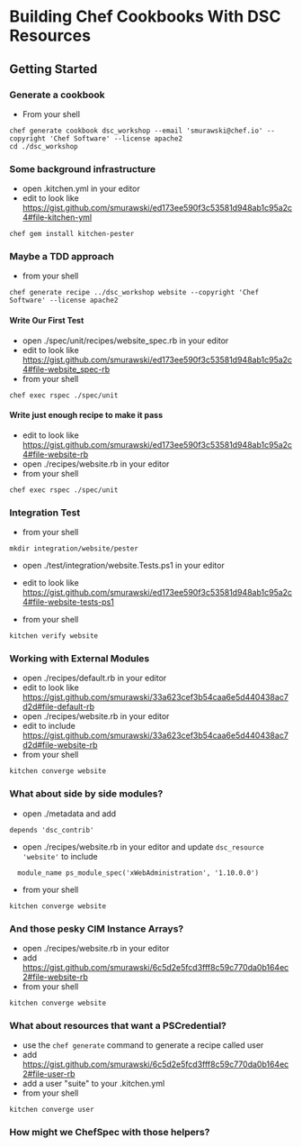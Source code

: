 # Building Chef Cookbooks With DSC Resources

## Getting Started

### Generate a cookbook

* From your shell

```
chef generate cookbook dsc_workshop --email 'smurawski@chef.io' --copyright 'Chef Software' --license apache2
cd ./dsc_workshop
```

### Some background infrastructure

* open .kitchen.yml in your editor
* edit to look like https://gist.github.com/smurawski/ed173ee590f3c53581d948ab1c95a2c4#file-kitchen-yml

```
chef gem install kitchen-pester
```

### Maybe a TDD approach

* from your shell

```
chef generate recipe ../dsc_workshop website --copyright 'Chef Software' --license apache2
```

#### Write Our First Test

* open ./spec/unit/recipes/website_spec.rb in your editor
* edit to look like https://gist.github.com/smurawski/ed173ee590f3c53581d948ab1c95a2c4#file-website_spec-rb
* from your shell

```
chef exec rspec ./spec/unit
```

#### Write just enough recipe to make it pass

* edit to look like https://gist.github.com/smurawski/ed173ee590f3c53581d948ab1c95a2c4#file-website-rb
* open ./recipes/website.rb in your editor
* from your shell

```
chef exec rspec ./spec/unit
```

### Integration Test

* from your shell

```
mkdir integration/website/pester
```

* open ./test/integration/website.Tests.ps1 in your editor
* edit to look like https://gist.github.com/smurawski/ed173ee590f3c53581d948ab1c95a2c4#file-website-tests-ps1

* from your shell

```
kitchen verify website
```

### Working with External Modules

* open ./recipes/default.rb in your editor
* edit to look like https://gist.github.com/smurawski/33a623cef3b54caa6e5d440438ac7d2d#file-default-rb
* open ./recipes/website.rb in your editor
* edit to include https://gist.github.com/smurawski/33a623cef3b54caa6e5d440438ac7d2d#file-website-rb
* from your shell

```
kitchen converge website
```

### What about side by side modules?

* open ./metadata and add

```
depends 'dsc_contrib'
```

* open ./recipes/website.rb in your editor and update `dsc_resource 'website'` to include

```
  module_name ps_module_spec('xWebAdministration', '1.10.0.0')
```

* from your shell

```
kitchen converge website
```

### And those pesky CIM Instance Arrays?

* open ./recipes/website.rb in your editor
* add https://gist.github.com/smurawski/6c5d2e5fcd3fff8c59c770da0b164ec2#file-website-rb
* from your shell

```
kitchen converge website
```

### What about resources that want a PSCredential?

* use the `chef generate` command to generate a recipe called user
* add https://gist.github.com/smurawski/6c5d2e5fcd3fff8c59c770da0b164ec2#file-user-rb
* add a user "suite" to your .kitchen.yml
* from your shell

```
kitchen converge user
```

### How might we ChefSpec with those helpers?


